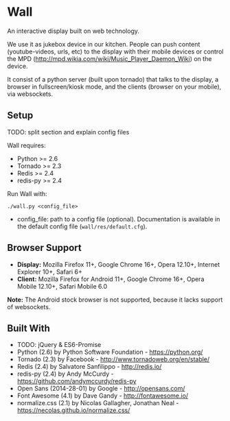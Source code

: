 Wall
====

An interactive display built on web technology.

We use it as jukebox device in our kitchen. People can push content 
(youtube-videos, urls, etc) to the display with their mobile devices
or control the MPD (http://mpd.wikia.com/wiki/Music_Player_Daemon_Wiki)
on the device.

It consist of a python server (built upon tornado) that talks to the display, 
a browser in fullscreen/kiosk mode, and the clients (browser on your mobile), 
via websockets.

Setup
-----

TODO: split section and explain config files

Wall requires:

 * Python   >= 2.6
 * Tornado  >= 2.3
 * Redis    >= 2.4
 * redis-py >= 2.4

Run Wall with:

    ./wall.py <config_file>

 * config_file: path to a config file (optional). Documentation is available in
   the default config file (`wall/res/default.cfg`).

Browser Support
---------------

* **Display:** Mozilla Firefox 11+, Google Chrome 16+, Opera 12.10+, Internet Explorer 10+, Safari 6+
* **Client:** Mozilla Firefox for Android 11+, Google Chrome 16+, Opera Mobile 12.10+, Safari Mobile 6.0

**Note:** The Android stock browser is not supported, because it lacks support of websockets.

Built With
----------

 * TODO: jQuery & ES6-Promise
 * Python (2.6) by Python Software Foundation - https://python.org/
 * Tornado (2.3) by Facebook - http://www.tornadoweb.org/en/stable/
 * Redis (2.4) by Salvatore Sanfilippo - http://redis.io/
 * redis-py (2.4) by Andy McCurdy - https://github.com/andymccurdy/redis-py
 * Open Sans (2014-28-01) by Google - http://opensans.com/
 * Font Awesome (4.1) by Dave Gandy - http://fontawesome.io/
 * normalize.css (2.1) by Nicolas Gallagher, Jonathan Neal -
   https://necolas.github.io/normalize.css/
